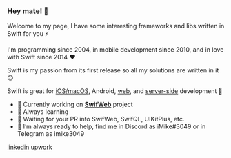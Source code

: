 ### Hey mate! 👋

Welcome to my page, I have some interesting frameworks and libs written in Swift for you ⚡️

I'm programming since 2004, in mobile development since 2010, and in love with Swift since 2014 ❤️

Swift is my passion from its first release so all my solutions are written in it 😊

Swift is great for [iOS/macOS](https://github.com/MihaelIsaev/UIKitPlus), Android, [web](https://github.com/swifweb/), and [server-side](https://github.com/vapor/) development 💪

- 🔭 Currently working on [**SwifWeb**](https://github.com/swifweb/) project
- 📖 Always learning
- 🤝 Waiting for your PR into SwifWeb, SwifQL, UIKitPlus, etc.
- 💬 I’m always ready to help, find me in Discord as iMike#3049 or in Telegram as imike3049

[linkedin](https://www.linkedin.com/in/mihaelisaev/) [upwork](http://upwork.com/freelancers/~01e0f70e7b012fe926)
